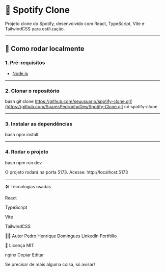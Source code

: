 # 🎵 Spotify Clone

Projeto clone do Spotify, desenvolvido com React, TypeScript, Vite e TailwindCSS para estilização.

---

## 🚀 Como rodar localmente

### 1. Pré-requisitos

- [Node.js](https://nodejs.org/)

---

### 2. Clonar o repositório

bash
git clone https://github.com/seuusuario/spotify-clone.git](https://github.com/SoaresPedronhoDev/Spotify-Clone.git
cd spotify-clone

---

### 3. Instalar as dependências
bash
npm install

---

### 4. Rodar o projeto

bash
npm run dev

O projeto rodará na porta 5173. Acesse: http://localhost:5173

----

🛠️ Tecnologias usadas

React

TypeScript

Vite

TailwindCSS

🙋‍♂️ Autor
Pedro Henrique Domingues
LinkedIn
Portfólio

📄 Licença
MIT

nginx
Copiar
Editar

Se precisar de mais alguma coisa, só avisar!
